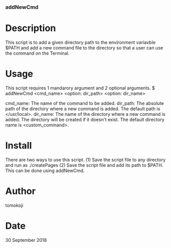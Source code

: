 ### addNewCmd ###

# Description
  This script is to add a given directory path to the environment variavble
  $PATH and add a new command file to the directory so that a user can use
  the command on the Terminal.

# Usage
  This script requires 1 mandarory argument and 2 optional arguments.
  $ addNewCmd <cmd_name> <option: dir_path> <option: dir_name>
  
  cmd_name: The name of the command to be added.
  dir_path: The absolute path of the directory where a new command is added.
  	    The default path is </usr/local>.
  dir_name: The name of the directory where a new command is added.
            The directory will be created if it doesn't exist.
            The default directory name is <custom_command>.

# Install
  There are two ways to use this script.
  (1) Save the script file to any directory and run as ./createPages
  (2) Save the script file and add its path to $PATH. This can be done 
      using addNewCmd.

# Author
  tomokoji

# Date
  30 September 2018
